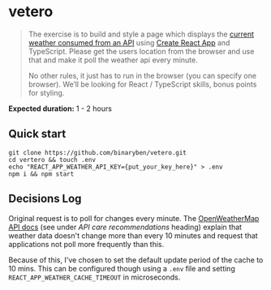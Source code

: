 # vetero

> The exercise is to build and style a page which displays the [current weather consumed from an API](http://api.openweathermap.org/data/2.5/weather?lat=-32.168841&lon=115.809106&units=metric&appid={key}) using [Create React App](https://create-react-app.dev/) and TypeScript. Please get the users location from the browser and use that and make it poll the weather api every minute.
> 
> No other rules, it just has to run in the browser (you can specify one browser). We’ll be looking for React / TypeScript skills, bonus points for styling.

**Expected duration:** 1 - 2 hours

## Quick start

```
git clone https://github.com/binaryben/vetero.git
cd vertero && touch .env
echo "REACT_APP_WEATHER_API_KEY={put_your_key_here}" > .env
npm i && npm start
```

## Decisions Log

Original request is to poll for changes every minute. The [OpenWeatherMap API docs](https://openweathermap.org/appid) (see under *API care recommendations* heading) explain that weather data doesn't change more than every 10 minutes and request that applications not poll more frequently than this. 

Because of this, I've chosen to set the default update period of the cache to 10 mins. This can be configured though using a `.env` file and setting `REACT_APP_WEATHER_CACHE_TIMEOUT` in microseconds.
